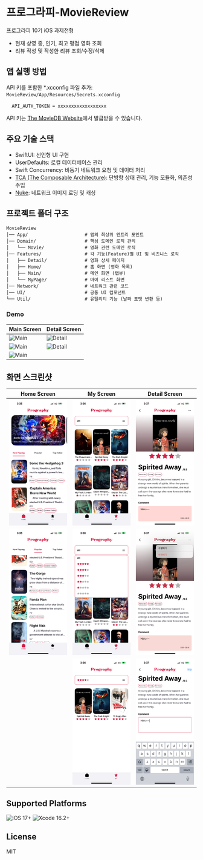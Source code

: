#  프로그라피-MovieReview

프로그라피 10기 iOS 과제전형
- 현재 상영 중, 인기, 최고 평점 영화 조회
- 리뷰 작성 및 작성한 리뷰 조회/수정/삭제

## 앱 실행 방법

API 키를 포함한 *.xcconfig 파일 추가:  
`MovieReview/App/Resources/Secrets.xcconfig`
```
  API_AUTH_TOKEN = xxxxxxxxxxxxxxxxxx
```
API 키는 [The MovieDB Website](https://developer.themoviedb.org/docs/getting-started)에서 발급받을 수 있습니다.

## 주요 기술 스택

- SwiftUI: 선언형 UI 구현
- UserDefaults: 로컬 데이터베이스 관리
- Swift Concurrency: 비동기 네트워크 요청 및 데이터 처리
- [TCA (The Composable Architecture)](https://github.com/pointfreeco/swift-composable-architecture): 단방향 상태 관리, 기능 모듈화, 의존성 주입
- [Nuke](https://github.com/kean/Nuke): 네트워크 이미지 로딩 및 캐싱

## 프로젝트 폴더 구조

```plaintext
MovieReview
│── App/                     # 앱의 최상위 엔트리 포인트
│── Domain/                  # 핵심 도메인 로직 관리
│   └── Movie/               # 영화 관련 도메인 로직
│── Features/                # 각 기능(Feature)별 UI 및 비즈니스 로직
│   ├── Detail/              # 영화 상세 페이지
│   ├── Home/                # 홈 화면 (영화 목록)
│   ├── Main/                # 메인 화면 (탭뷰)
│   └── MyPage/              # 마이 리스트 화면
│── Network/                 # 네트워크 관련 코드
│── UI/                      # 공통 UI 컴포넌트
└── Util/                    # 유틸리티 기능 (날짜 포맷 변환 등)
```
### Demo

| Main Screen | Detail Screen |
|-----------|-----------|
| ![Main](Images/start-seeDetail.gif) | ![Detail](Images/tabChange-filter.gif) |
| ![Main](Images/carousel.gif) | ![Detail](Images/detailEdit-delete.gif) |
| ![Main](Images/infiniteScroll.gif) | |

## 화면 스크린샷

| Home Screen | My Screen | Detail Screen |
|------------|---------------|----------------|
| ![Home](Images/main.PNG) | ![My](Images/mypage.PNG) | ![Detail](Images/detail-saved.PNG) |
| ![Home](Images/main-list.PNG) | ![My](Images/mypage-dropdown.PNG) | ![Detail](Images/detail-menu.PNG) |
|  | ![My](Images/mypage-filtered.PNG) | ![Detail](Images/detail-edit.PNG) |

## Supported Platforms

![iOS 17+](https://img.shields.io/badge/iOS-17%2B-blue)
![Xcode 16.2+](https://img.shields.io/badge/Xcode-16.2%2B-blue)

## License

MIT
